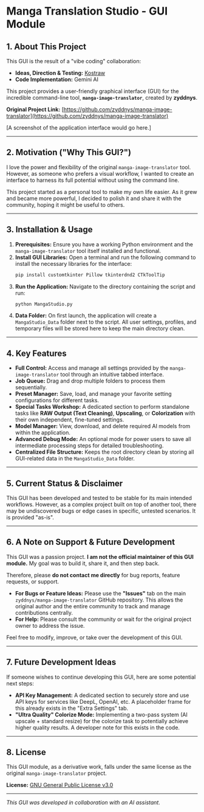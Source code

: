 # Manga Translation Studio - GUI Module

## 1. About This Project

This GUI is the result of a "vibe coding" collaboration:

-   **Ideas, Direction & Testing:** [Kostraw](https://github.com/Kostraw)
-   **Code Implementation:** Gemini AI

This project provides a user-friendly graphical interface (GUI) for the incredible command-line tool, **`manga-image-translator`**, created by **zyddnys**.

**Original Project Link:** [https://github.com/zyddnys/manga-image-translator](https://github.com/zyddnys/manga-image-translator)

[A screenshot of the application interface would go here.]

---

## 2. Motivation ("Why This GUI?")

I love the power and flexibility of the original `manga-image-translator` tool. However, as someone who prefers a visual workflow, I wanted to create an interface to harness its full potential without using the command line.

This project started as a personal tool to make my own life easier. As it grew and became more powerful, I decided to polish it and share it with the community, hoping it might be useful to others.

---

## 3. Installation & Usage

1.  **Prerequisites:** Ensure you have a working Python environment and the `manga-image-translator` tool itself installed and functional.
2.  **Install GUI Libraries:** Open a terminal and run the following command to install the necessary libraries for the interface:
    ```bash
    pip install customtkinter Pillow tkinterdnd2 CTkToolTip
    ```
3.  **Run the Application:** Navigate to the directory containing the script and run:
    ```bash
    python MangaStudio.py
    ```
4.  **Data Folder:** On first launch, the application will create a `MangaStudio_Data` folder next to the script. All user settings, profiles, and temporary files will be stored here to keep the main directory clean.

---

## 4. Key Features

-   **Full Control:** Access and manage all settings provided by the `manga-image-translator` tool through an intuitive tabbed interface.
-   **Job Queue:** Drag and drop multiple folders to process them sequentially.
-   **Preset Manager:** Save, load, and manage your favorite setting configurations for different tasks.
-   **Special Tasks Workshop:** A dedicated section to perform standalone tasks like **RAW Output (Text Cleaning)**, **Upscaling**, or **Colorization** with their own independent, fine-tuned settings.
-   **Model Manager:** View, download, and delete required AI models from within the application.
-   **Advanced Debug Mode:** An optional mode for power users to save all intermediate processing steps for detailed troubleshooting.
-   **Centralized File Structure:** Keeps the root directory clean by storing all GUI-related data in the `MangaStudio_Data` folder.

---

## 5. Current Status & Disclaimer

This GUI has been developed and tested to be stable for its main intended workflows. However, as a complex project built on top of another tool, there may be undiscovered bugs or edge cases in specific, untested scenarios. It is provided "as-is".

---

## 6. A Note on Support & Future Development

This GUI was a passion project. **I am not the official maintainer of this GUI module.** My goal was to build it, share it, and then step back.

Therefore, please **do not contact me directly** for bug reports, feature requests, or support.

-   **For Bugs or Feature Ideas:** Please use the **"Issues"** tab on the main `zyddnys/manga-image-translator` GitHub repository. This allows the original author and the entire community to track and manage contributions centrally.
-   **For Help:** Please consult the community or wait for the original project owner to address the issue.

Feel free to modify, improve, or take over the development of this GUI.

---

## 7. Future Development Ideas

If someone wishes to continue developing this GUI, here are some potential next steps:
-   **API Key Management:** A dedicated section to securely store and use API keys for services like DeepL, OpenAI, etc. A placeholder frame for this already exists in the "Extra Settings" tab.
-   **"Ultra Quality" Colorize Mode:** Implementing a two-pass system (AI upscale + standard resize) for the colorize task to potentially achieve higher quality results. A developer note for this exists in the code.

---

## 8. License

This GUI module, as a derivative work, falls under the same license as the original `manga-image-translator` project.

**License:** [GNU General Public License v3.0](https://www.gnu.org/licenses/gpl-3.0.en.html)

---
*This GUI was developed in collaboration with an AI assistant.*
